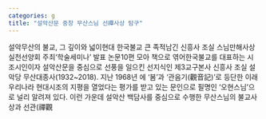 ```yaml
---
categories: g
title: "설악산문 중창 무산스님 선禪사상 탐구"
---
```

설악무산의 불교, 그 깊이와 넓이현대 한국불교 큰 족적남긴 신흥사 조실 스님만해사상실천선양회 주최‘학술세미나’ 발표 논문10편 모아 책으로 엮어한국불교를 대표하는 시조시인이자 설악산문을 중심으로 선풍을 일으킨 선지식인 제3교구본사 신흥사 조실 설악당 무산대종사(1932~2018). 지난 1968년 에 ‘봄’과 ‘관음기(觀音記)’로 등단한 이래 우리나라 현대시조의 지평을 열었다는 평가를 받고 있는 문인으로 필명인 ‘오현스님’으로 널리 알려져 있다. 이런 가운데 설악산 백담사를 중심으로 수행한 무산스님의 불교사상과 선관(禪觀